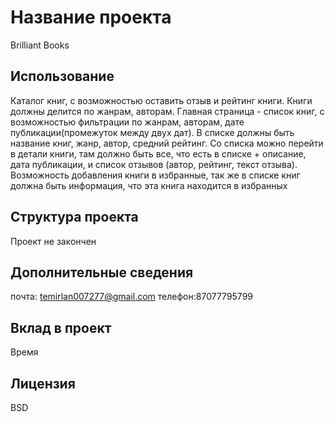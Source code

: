 # Название проекта

Brilliant Books

## Использование

Каталог книг, с возможностью оставить отзыв и рейтинг книги.
Книги должны делится по жанрам, авторам. Главная страница - список книг, с
возможностью фильтрации по жанрам, авторам, дате публикации(промежуток между
двух дат). В списке должны быть название книг, жанр, автор, средний рейтинг. Со
списка можно перейти в детали книги, там должно быть все, что есть в списке +
описание, дата публикации, и список отзывов (автор, рейтинг, текст отзыва).
Возможность добавления книги в избранные, так же в списке книг должна быть
информация, что эта книга находится в избранных

## Структура проекта

Проект не закончен

## Дополнительные сведения

почта: temirlan007277@gmail.com
телефон:87077795799

## Вклад в проект

Время

## Лицензия

BSD

